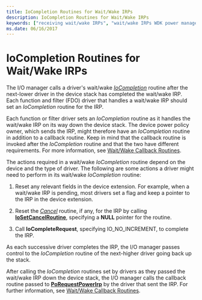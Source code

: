 ```yaml
---
title: IoCompletion Routines for Wait/Wake IRPs
description: IoCompletion Routines for Wait/Wake IRPs
keywords: ["receiving wait/wake IRPs", "wait/wake IRPs WDK power management , receiving", "IoCompletion routines"]
ms.date: 06/16/2017
---
```


# IoCompletion Routines for Wait/Wake IRPs





The I/O manager calls a driver's wait/wake [*IoCompletion*](/windows-hardware/drivers/ddi/wdm/nc-wdm-io_completion_routine) routine after the next-lower driver in the device stack has completed the wait/wake IRP. Each function and filter (FDO) driver that handles a wait/wake IRP should set an *IoCompletion* routine for the IRP.

Each function or filter driver sets an *IoCompletion* routine as it handles the wait/wake IRP on its way down the device stack. The device power policy owner, which sends the IRP, might therefore have an *IoCompletion* routine in addition to a callback routine. Keep in mind that the callback routine is invoked after the *IoCompletion* routine and that the two have different requirements. For more information, see [Wait/Wake Callback Routines](wait-wake-callback-routines.md).

The actions required in a wait/wake *IoCompletion* routine depend on the device and the type of driver. The following are some actions a driver might need to perform in its wait/wake *IoCompletion* routine:

1.  Reset any relevant fields in the device extension. For example, when a wait/wake IRP is pending, most drivers set a flag and keep a pointer to the IRP in the device extension.

2.  Reset the [*Cancel*](/windows-hardware/drivers/ddi/wdm/nc-wdm-driver_cancel) routine, if any, for the IRP by calling [**IoSetCancelRoutine**](/windows-hardware/drivers/ddi/wdm/nf-wdm-iosetcancelroutine), specifying a **NULL** pointer for the routine.

3.  Call **IoCompleteRequest**, specifying IO\_NO\_INCREMENT, to complete the IRP.

As each successive driver completes the IRP, the I/O manager passes control to the *IoCompletion* routine of the next-higher driver going back up the stack.

After calling the *IoCompletion* routines set by drivers as they passed the wait/wake IRP down the device stack, the I/O manager calls the callback routine passed to [**PoRequestPowerIrp**](/windows-hardware/drivers/ddi/wdm/nf-wdm-porequestpowerirp) by the driver that sent the IRP. For further information, see [Wait/Wake Callback Routines](wait-wake-callback-routines.md).

 

